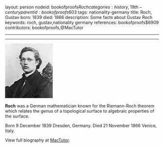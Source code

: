 layout: person
nodeid: bookofproofs$Roch
categories: history,19th-century
parentid: bookofproofs$603
tags: nationality-germany
title: Roch, Gustav
born: 1839
died: 1866
description: Some facts about Gustav Roch
keywords: roch, gustav,nationality germany
references: bookofproofs$6909
contributors: bookofproofs,@MacTutor

---


---

![Roch.jpg](https://github.com/bookofproofs/bookofproofs.github.io/blob/main/_sources/_assets/images/portraits/Roch.jpg?raw=true)

**Roch** was a German mathematician known for the Riemann-Roch theorem which relates the genus of a topological surface to algebraic properties of the surface.

Born 9 December 1839 Dresden, Germany. Died 21 November 1866 Venice, Italy.


View full biography at [MacTutor](https://mathshistory.st-andrews.ac.uk/Biographies/Roch/).